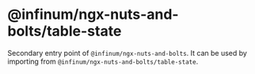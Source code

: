# @infinum/ngx-nuts-and-bolts/table-state

Secondary entry point of `@infinum/ngx-nuts-and-bolts`. It can be used by importing from `@infinum/ngx-nuts-and-bolts/table-state`.
